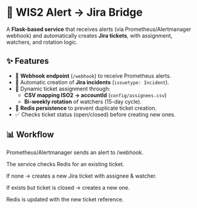 # 🚨 WIS2 Alert → Jira Bridge  

A **Flask-based service** that receives alerts (via Prometheus/Alertmanager webhook) and automatically creates **Jira tickets**, with assignment, watchers, and rotation logic.  

## ✨ Features

- 📡 **Webhook endpoint** (`/webhook`) to receive Prometheus alerts.  
- 📝 Automatic creation of **Jira incidents** (`issuetype: Incident`).  
- 👥 Dynamic ticket assignment through:
  - **CSV mapping ISO2 → accountId** (`config/assignees.csv`)  
  - **Bi-weekly rotation** of watchers (15-day cycle).  
- 💾 **Redis persistence** to prevent duplicate ticket creation.  
- ✅ Checks ticket status (open/closed) before creating new ones.  

## 📊 Workflow

Prometheus/Alertmanager sends an alert to /webhook.

The service checks Redis for an existing ticket.

If none → creates a new Jira ticket with assignee & watcher.

If exists but ticket is closed → creates a new one.

Redis is updated with the new ticket reference.


